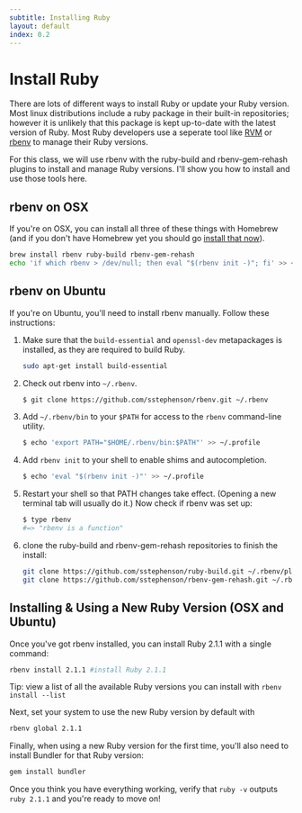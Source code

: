 ```yaml
---
subtitle: Installing Ruby
layout: default
index: 0.2
---
```


# Install Ruby
There are lots of different ways to install Ruby or update your Ruby version. Most linux distributions include a ruby package in their built-in repositories; however it is unlikely that this package is kept up-to-date with the latest version of Ruby. Most Ruby developers use a seperate tool like [RVM](https://rvm.io) or [rbenv](https://github.com/sstephenson/rbenv#how-rbenv-hooks-into-your-shell) to manage their Ruby versions.

For this class, we will use rbenv with the ruby-build and rbenv-gem-rehash plugins to install and manage Ruby versions. I'll show you how to install and use those tools here.

## rbenv on OSX
If you're on OSX, you can install all three of these things with Homebrew (and if you don't have Homebrew yet you should go [install that now](http://brew.sh)).

```bash
brew install rbenv ruby-build rbenv-gem-rehash
echo 'if which rbenv > /dev/null; then eval "$(rbenv init -)"; fi' >> ~/.bash_profile
```

## rbenv on Ubuntu
If you're on Ubuntu, you'll need to install rbenv manually. Follow these instructions:

1. Make sure that the `build-essential` and `openssl-dev` metapackages is installed, as they are required to build Ruby.

	```sh
	sudo apt-get install build-essential
	```

2. Check out rbenv into `~/.rbenv`.

	``` sh
	$ git clone https://github.com/sstephenson/rbenv.git ~/.rbenv
	```

3. Add `~/.rbenv/bin` to your `$PATH` for access to the `rbenv`
   command-line utility.

	``` sh
	$ echo 'export PATH="$HOME/.rbenv/bin:$PATH"' >> ~/.profile
	```

4. Add `rbenv init` to your shell to enable shims and autocompletion.

	``` sh
	$ echo 'eval "$(rbenv init -)"' >> ~/.profile
	```

5. Restart your shell so that PATH changes take effect. (Opening a new
   terminal tab will usually do it.) Now check if rbenv was set up:

	``` sh
	$ type rbenv
	#=> "rbenv is a function"
	```

5. clone the ruby-build and rbenv-gem-rehash repositories to finish the install:

	```bash
	git clone https://github.com/sstephenson/ruby-build.git ~/.rbenv/plugins/ruby-build
	git clone https://github.com/sstephenson/rbenv-gem-rehash.git ~/.rbenv/plugins/rbenv-gem-rehash
	```

## Installing & Using a New Ruby Version (OSX and Ubuntu)
Once you've got rbenv installed, you can install Ruby 2.1.1 with a single command:

```bash
rbenv install 2.1.1 #install Ruby 2.1.1
```

<div class="alert alert-info">Tip: view a list of all the available Ruby versions you can install with <code>rbenv install --list</code></div>

Next, set your system to use the new Ruby version by default with

```bash
rbenv global 2.1.1
```

Finally, when using a new Ruby version for the first time, you'll also need to install Bundler for that Ruby version:

```bash
gem install bundler
```

Once you think you have everything working, verify that `ruby -v` outputs `ruby 2.1.1` and you're ready to move on!
